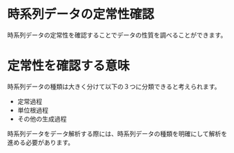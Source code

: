 # 時系列データの定常性確認
時系列データの定常性を確認することでデータの性質を調べることができます。

# 定常性を確認する意味
時系列データの種類は大きく分けて以下の３つに分類できると考えられます。
+ 定常過程
+ 単位根過程
+ その他の生成過程

時系列データをデータ解析する際には、時系列データの種類を明確にして解析を進める必要があります。

